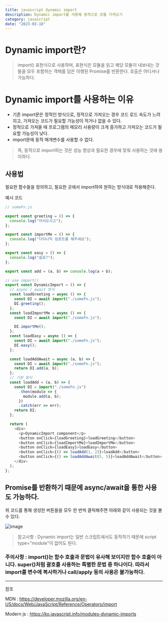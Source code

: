 ```yaml
---
title: javascript dynamic import
description: Dynamic import를 사용해 동적으로 모듈 가져오기
category: javascript
date: "2023-03-18"
---
```


# Dynamic import란?

> import() 표현식으로 사용하며, 표현식은 모듈을 읽고 해당 모듈이 내보내는 것들을 모두 포함하는 객체를 담은 이행된 Promise를 반환한다. 호출은 어디서나 가능하다.

# Dynamic import를 사용하는 이유

- 기존 import문은 정적인 방식으로, 정적으로 가져오는 경우 코드 로드 속도가 느려지고, 가져오는 코드가 필요할 가능성이 적거나 없을 수 있다.
- 정적으로 가져올 때 프로그램의 메모리 사용량이 크게 증가하고 가져오는 코드가 필요할 가능성이 낮다.
- import문에 동적 매개변수를 사용할 수 없다.

> 즉, 동적으로 import하는 것은 성능 향상과 필요한 경우에 맞춰 사용하는 것에 용이하다.

## 사용법

필요한 함수들을 정의하고, 필요한 곳에서 import하여 원하는 방식대로 적용해준다.

예시 코드

```javascript
// someFn.js

export const greeting = () => {
  console.log("어서오시고");
};

export const importMe = () => {
  console.log("다이나믹 임포트를 해주세요");
};

export const easy = () => {
  console.log("쉽죠?");
};

export const add = (a, b) => console.log(a + b);
```

```javascript
// use import()
export const DynamicImport = () => {
  // async / await 방식
  const loadGreeting = async () => {
    const DI = await import("./someFn.js");
    DI.greeting();
  };
  const loadImportMe = async () => {
    const DI = await import("./someFn.js");

    DI.importMe();
  };
  const loadEasy = async () => {
    const DI = await import("./someFn.js");
    DI.easy();
  };

  const loadAddAwait = async (a, b) => {
    const DI = await import("./someFn.js");
    return DI.add(a, b);
  };
  // 기본 방식
  const loadAdd = (a, b) => {
    const DI = import("./someFn.js")
      .then(module => {
        module.add(a, b);
      })
      .catch(err => err);
    return DI;
  };

  return (
    <div>
      <p>DynamicImport component</p>
      <button onClick={loadGreeting}>loadGreeting</button>
      <button onClick={loadImportMe}>loadImportMe</button>
      <button onClick={loadEasy}>loadEasy</button>
      <button onClick={() => loadAdd(1, 2)}>loadAdd</button>
      <button onClick={() => loadAddAwait(5, 5)}>loadAddAwait</button>
    </div>
  );
};
```

## Promise를 반환하기 때문에 async/await을 통한 사용도 가능하다.

위 코드를 통해 생성한 버튼들을 모두 한 번씩 클릭해주면 아래와 같이 사용되는 것을 볼 수 있다.

![image](https://img1.daumcdn.net/thumb/R1280x0/?scode=mtistory2&fname=https%3A%2F%2Fblog.kakaocdn.net%2Fdn%2FyOVoT%2Fbtr4v801voG%2FmX38iUM5zpLCGKZ5nkyWYK%2Fimg.png)

> 참고사항 : Dynamic import는 일반 스크립트에서도 동작하기 때문에 script type="module"이 없어도 된다.

### 주의사항 : import()는 함수 호출과 문법이 유사해 보이지만 함수 호출이 아니다. super()처럼 괄호를 사용하는 특별한 문법 중 하나이다. 따라서 import를 변수에 복사하거나 call/apply 등의 사용은 불가능하다.

---

참조

MDN : https://developer.mozilla.org/en-US/docs/Web/JavaScript/Reference/Operators/import

Modern js : https://ko.javascript.info/modules-dynamic-imports
